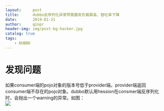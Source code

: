 ```yaml
---
layout:     post
title:      dubbo反序列化异常导致服务负载飙高、吞吐率下降
date:       2019-01-21
author:     qinpr
header-img: img/post-bg-hacker.jpg
catalog: true
tags:
    - DUBBO
---
```


# 发现问题
  如果consumer端的pojo对象的版本号低于provider端，provider端返回consumer端不存在的pojo对象。dubbo默认用hession在consmer端反序列化时，会抛出一个warning的异常。如图：<br/>
  ![](https://ws4.sinaimg.cn/large/006tNc79gy1fjdam0wvhhj305d0283yf.jpg)
  
